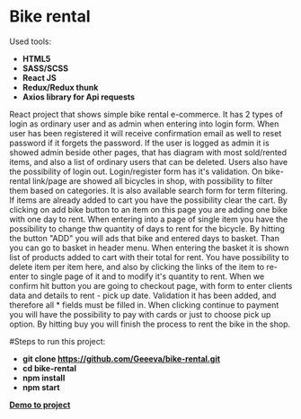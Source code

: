 
# Bike rental
Used tools:

- **HTML5**
- **SASS/SCSS**
- **React JS**
- **Redux/Redux thunk**
- **Axios library for Api requests**

React project that shows simple bike rental e-commerce. 
It has 2 types of login as ordinary user and as admin when entering into login form. When user has been registered it will receive confirmation email as well to reset password if it forgets the password. 
If the user is logged as admin it is showed admin beside other pages, that has diagram with most sold/rented items, and also a list of ordinary users that can be deleted.
Users also have the possibility of login out. Login/register form has it's validation.
On bike-rental link/page are showed all bicycles in shop, with possibility to filter them based on categories.
It is also available search form for term filtering. If items are already added to cart you have the possibility
clear the cart.
By clicking on add bike button to an item on this page you are adding one bike with one day to rent.
When entering into a page of single item you have the possibility to change thw quantity of days to rent for the bicycle.
By hitting the button "ADD" you will ads that bike and entered days to basket.
Than you can go to basket in header menu. When entering the basket it is shown list of products added to cart with their total for rent.
You have possibility to delete item per item here, and also by clicking the links of the item to re-enter to single page of it 
and to modify it's quantity to rent.
When we confirm hit button you are going to checkout page, with form to enter clients data and details to rent - pick up date.
Validation it has been added, and therefore all * fields must be filled in. When clicking continue to payment you will have
the possibility to pay with cards or just to choose pick up option. By hitting buy you will finish the process to rent the bike in the shop.


#Steps to run this project:

- **git clone https://github.com/Geeeva/bike-rental.git**
- **cd bike-rental**
- **npm install**
- **npm start**

**[Demo to project](https://geeeva.github.io/bike-rental/)**